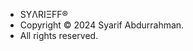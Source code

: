 - SYΛRIΞFF®
- Copyright © 2024 Syarif Abdurrahman.
- All rights reserved.

<!---
syarieffworks/syarieffworks is a ✨ special ✨ repository because its `README.md` (this file) appears on your GitHub profile.
You can click the Preview link to take a look at your changes.
--->
